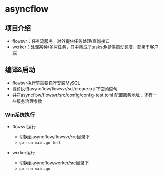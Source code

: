 # asyncflow

## 项目介绍
* flowsvr：任务流服务，对外提供任务处理/查询接口
* worker：处理某种/多种任务，其中集成了tasksdk提供自动调度，部署于客户端

## 编译&启动

* flowsvr执行前需要自行安装MySQL
* 提前执行asyncflow/flowsvr/sql/create.sql 下面的语句
* 并在asyncflow/flowsvr/src/config/config-test.toml 配置服务地址，还有一些服务治理参数

### Win系统执行
* flowsvr运行
  * 切换到asyncflow/flowsvr/src目录下
  * `go run main.go test`

* worker运行
  * 切换到asyncflow/worker/src目录下
  * `go run main.go`